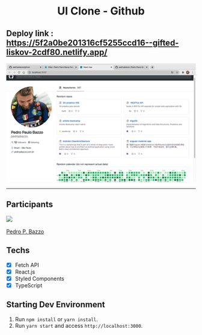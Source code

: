 <h1 align="center">
UI Clone - Github
</h1>

## Deploy link : https://5f2a0be201316cf5255ccd16--gifted-liskov-2cdf80.netlify.app/

<img src="https://github.com/pedropbazzo/github/blob/master/public/github.png"/>
<hr>

## Participants

[<img src="https://avatars0.githubusercontent.com/u/32115702?s=460&u=18b6f3c1f7fb02331ad007fd21a6fdd1c2105790&v=4" width="75px;"/>](https://github.com/pedropbazzo)

[Pedro P. Bazzo](https://github.com/pedropbazzo)

## Techs

- [x] Fetch API
- [x] React.js
- [x] Styled Components
- [x] TypeScript

## Starting Dev Environment

1. Run `npm install` or `yarn install`.<br />
2. Run `yarn start` and access `http://localhost:3000`.<br />


